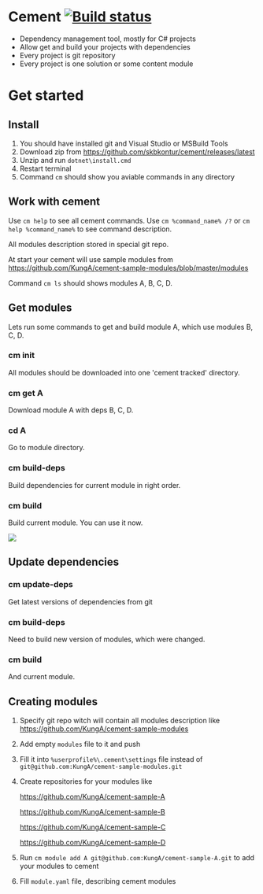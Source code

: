 # Cement [![Build status](https://ci.appveyor.com/api/projects/status/nfbn7d6rxmk88o2q?svg=true)](https://ci.appveyor.com/project/beevee12723/cement)

- Dependency management tool, mostly for C# projects
- Allow get and build your projects with dependencies
- Every project is git repository
- Every project is one solution or some content module

# Get started

## Install

1. You should have installed git and Visual Studio or MSBuild Tools
2. Download zip from https://github.com/skbkontur/cement/releases/latest
3. Unzip and run `dotnet\install.cmd`
4. Restart terminal
5. Command `cm` should show you aviable commands in any directory

## Work with cement

Use `cm help` to see all cement commands.
Use `cm %command_name% /?` or `cm help %command_name%` to see command description.

All modules description stored in special git repo. 

At start your cement will use sample modules from https://github.com/KungA/cement-sample-modules/blob/master/modules

Command `cm ls` should shows modules A, B, C, D.

## Get modules

Lets run some commands to get and build module A, which use modules B, C, D.

### cm init
All modules should be downloaded into one 'cement tracked' directory.

### cm get A
Download module A with deps B, C, D.

### cd A
Go to module directory.

### cm build-deps
Build dependencies for current module in right order.

### cm build
Build current module. You can use it now.

![](https://raw.githubusercontent.com/skbkontur/cement/master/images/start.png)

## Update dependencies

### cm update-deps
Get latest versions of dependencies from git

### cm build-deps
Need to build new version of modules, which were changed.

### cm build
And current module.

## Creating modules

1. Specify git repo witch will contain all modules description like https://github.com/KungA/cement-sample-modules
2. Add empty `modules` file to it and push
2. Fill it into `%userprofile%\.cement\settings` file instead of `git@github.com:KungA/cement-sample-modules.git`
3. Create repositories for your modules like

   https://github.com/KungA/cement-sample-A
   
   https://github.com/KungA/cement-sample-B
   
   https://github.com/KungA/cement-sample-C
   
   https://github.com/KungA/cement-sample-D
   
4. Run `cm module add A git@github.com:KungA/cement-sample-A.git` to add your modules to cement
5. Fill `module.yaml` file, describing cement modules
